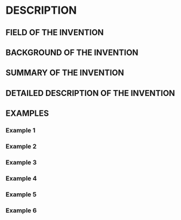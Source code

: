 # DESCRIPTION

## FIELD OF THE INVENTION

## BACKGROUND OF THE INVENTION

## SUMMARY OF THE INVENTION

## DETAILED DESCRIPTION OF THE INVENTION

## EXAMPLES

### Example 1

### Example 2

### Example 3

### Example 4

### Example 5

### Example 6

